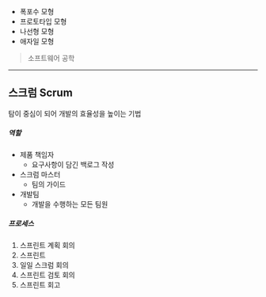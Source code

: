 - 폭포수 모형
- 프로토타입 모형
- 나선형 모형
- 애자일 모형

> 소프트웨어 공학

---
## 스크럼 Scrum
탐이 중심이 되어 개발의 효율성을 높이는 기법

##### 역할
- 제품 책임자
    - 요구사항이 담긴 백로그 작성
- 스크럼 마스터
    - 팀의 가이드
- 개발팀
    - 개발을 수행하는 모든 팀원

##### 프로세스
1. 스프린트 계획 회의
1. 스프린트
1. 일일 스크럼 회의
1. 스프린트 검토 회의
1. 스프린트 회고

